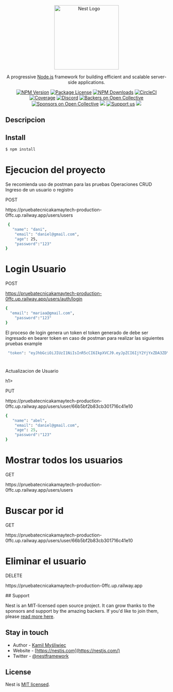 <p align="center">
  <a href="http://nestjs.com/" target="blank"><img src="https://nestjs.com/img/logo-small.svg" width="200" alt="Nest Logo" /></a>
</p>

[circleci-image]: https://img.shields.io/circleci/build/github/nestjs/nest/master?token=abc123def456
[circleci-url]: https://circleci.com/gh/nestjs/nest

  <p align="center">A progressive <a href="http://nodejs.org" target="_blank">Node.js</a> framework for building efficient and scalable server-side applications.</p>
    <p align="center">
<a href="https://www.npmjs.com/~nestjscore" target="_blank"><img src="https://img.shields.io/npm/v/@nestjs/core.svg" alt="NPM Version" /></a>
<a href="https://www.npmjs.com/~nestjscore" target="_blank"><img src="https://img.shields.io/npm/l/@nestjs/core.svg" alt="Package License" /></a>
<a href="https://www.npmjs.com/~nestjscore" target="_blank"><img src="https://img.shields.io/npm/dm/@nestjs/common.svg" alt="NPM Downloads" /></a>
<a href="https://circleci.com/gh/nestjs/nest" target="_blank"><img src="https://img.shields.io/circleci/build/github/nestjs/nest/master" alt="CircleCI" /></a>
<a href="https://coveralls.io/github/nestjs/nest?branch=master" target="_blank"><img src="https://coveralls.io/repos/github/nestjs/nest/badge.svg?branch=master#9" alt="Coverage" /></a>
<a href="https://discord.gg/G7Qnnhy" target="_blank"><img src="https://img.shields.io/badge/discord-online-brightgreen.svg" alt="Discord"/></a>
<a href="https://opencollective.com/nest#backer" target="_blank"><img src="https://opencollective.com/nest/backers/badge.svg" alt="Backers on Open Collective" /></a>
<a href="https://opencollective.com/nest#sponsor" target="_blank"><img src="https://opencollective.com/nest/sponsors/badge.svg" alt="Sponsors on Open Collective" /></a>
  <a href="https://paypal.me/kamilmysliwiec" target="_blank"><img src="https://img.shields.io/badge/Donate-PayPal-ff3f59.svg"/></a>
    <a href="https://opencollective.com/nest#sponsor"  target="_blank"><img src="https://img.shields.io/badge/Support%20us-Open%20Collective-41B883.svg" alt="Support us"></a>
  <a href="https://twitter.com/nestframework" target="_blank"><img src="https://img.shields.io/twitter/follow/nestframework.svg?style=social&label=Follow"></a>
</p>
  <!--[![Backers on Open Collective](https://opencollective.com/nest/backers/badge.svg)](https://opencollective.com/nest#backer)
  [![Sponsors on Open Collective](https://opencollective.com/nest/sponsors/badge.svg)](https://opencollective.com/nest#sponsor)-->

## Descripcion


## Install

```bash
$ npm install
```

<h1> Ejecucion del proyecto</h1>
Se  recomienda  uso  de  postman para las  pruebas
Operaciones CRUD
Ingreso de un  usuario  o  registro
</p>
POST
</p>
https://pruebatecnicakamaytech-production-0ffc.up.railway.app/users/users
</p>



```bash
 {
   "name": "dani",
    "email": "daniel@gmail.com",
    "age": 25,
    "password":"123"
}
```
<h1>Login Usuario</h1>
</p>
POST

https://pruebatecnicakamaytech-production-0ffc.up.railway.app/users/auth/login

```bash
{
  "email": "mariaa@gmail.com",
    "password":"123"
}
```
El proceso  de login genera  un token el token  generado de  debe  ser ingresado  en bearer token en caso  de postman para   realizar las  siguientes pruebas
example
```bash
 "token": "eyJhbGciOiJIUzI1NiIsInR5cCI6IkpXVCJ9.eyJpZCI6IjY2YjYxZDA3ZDYyODk1ZjhmZjI0ZjA3MiIsIm5hbWUiOiJhYmVsIiwiaWF0IjoxNzIzMjI3Njk4LCJleHAiOjE3MjMyOTk2OTh9._y5UQ3rEm2ZBXg2XDAtKColYbrXhkXbxZntKTcYtTgE"
```
</p>
<h1></h1> Actualizacion  de Usuario</p>h1>
</p>
PUT
</p>
https://pruebatecnicakamaytech-production-0ffc.up.railway.app/users/user/66b5bf2b83cb301716c41e10

```ruby
{
   "name": "abel",
    "email": "daniel@gmail.com",
    "age": 25,
    "password":"123"
}
```
</p>
<h1>Mostrar todos  los usuarios</h1>
</p>
GET
</p>
https://pruebatecnicakamaytech-production-0ffc.up.railway.app/users/users
</p>
<h1>Buscar  por  id </h1>
</p>
GET
</p>
https://pruebatecnicakamaytech-production-0ffc.up.railway.app/users/user/66b5bf2b83cb301716c41e10
</p>
<h1>Eliminar el usuario</h1> 
</p>
DELETE
</p>
https://pruebatecnicakamaytech-production-0ffc.up.railway.app
</p>
## Support

Nest is an MIT-licensed open source project. It can grow thanks to the sponsors and support by the amazing backers. If you'd like to join them, please [read more here](https://docs.nestjs.com/support).

## Stay in touch

- Author - [Kamil Myśliwiec](https://kamilmysliwiec.com)
- Website - [https://nestjs.com](https://nestjs.com/)
- Twitter - [@nestframework](https://twitter.com/nestframework)

## License

Nest is [MIT licensed](LICENSE).
